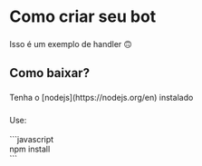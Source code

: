 <h1 align="left">Como criar seu bot</h1>

###

<p align="left">Isso é um exemplo de handler 🙃</p>

###

<h2 align="left">Como baixar?</h2>

###

<p align="left">Tenha o [nodejs](https://nodejs.org/en) instalado</p>

###

<p align="left">Use:<br><br>```javascript<br>npm install<br>```</p>

###
